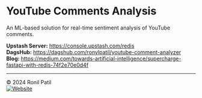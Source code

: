YouTube Comments Analysis
==============================

An ML-based solution for real-time sentiment analysis of YouTube comments.


<b>Upstash Server:</b> https://console.upstash.com/redis <br>
<b>DagsHub:</b> https://dagshub.com/ronylpatil/youtube-comment-analyzer <br>
<b>Blog: </b> https://medium.com/towards-artificial-intelligence/supercharge-fastapi-with-redis-74f2e70e0d4f



------
© 2024 Ronil Patil<br>
[![Website](https://img.shields.io/badge/Made%20with-%E2%9D%A4-important?style=for-the-badge&url=https://www.linkedin.com/in/ronylpatil/)](https://www.linkedin.com/in/ronylpatil/)
